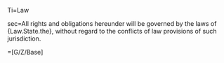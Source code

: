 Ti=Law

sec=All rights and obligations hereunder will be governed by the laws of {Law.State.the}, without regard to the conflicts of law provisions of such jurisdiction.

=[G/Z/Base]
